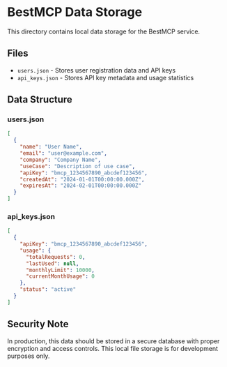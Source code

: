 # BestMCP Data Storage

This directory contains local data storage for the BestMCP service.

## Files

- `users.json` - Stores user registration data and API keys
- `api_keys.json` - Stores API key metadata and usage statistics

## Data Structure

### users.json
```json
[
  {
    "name": "User Name",
    "email": "user@example.com",
    "company": "Company Name",
    "useCase": "Description of use case",
    "apiKey": "bmcp_1234567890_abcdef123456",
    "createdAt": "2024-01-01T00:00:00.000Z",
    "expiresAt": "2024-02-01T00:00:00.000Z"
  }
]
```

### api_keys.json
```json
[
  {
    "apiKey": "bmcp_1234567890_abcdef123456",
    "usage": {
      "totalRequests": 0,
      "lastUsed": null,
      "monthlyLimit": 10000,
      "currentMonthUsage": 0
    },
    "status": "active"
  }
]
```

## Security Note

In production, this data should be stored in a secure database with proper encryption and access controls. This local file storage is for development purposes only.